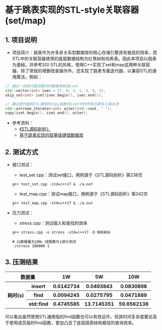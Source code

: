 # 基于跳表实现的STL-style关联容器(set/map)

## 1. 项目说明

+ 项目简介：跳表作为许多非关系型数据库的核心存储引擎具有极佳的效率，而STL中的关联容器使用的底层数据结构为红黑树和哈希表。因此本项目以跳表为基础，并参考SGI STL的风格，使用C++实现了set和map这两种关联容器，除了常规的增删改查操作外，还实现了跳表专属迭代器，以兼容STL的通用算法，例如：

```cpp
// 通过一对迭代器范围内的数据来构造iset
std::vector<int> ivec = {7, 0, 3, 1, 4, 9, 2};
skip_set<int> iset(ivec.begin(), ivec.end());

// 通过迭代器和STL通用的copy函数将iset中的所有元素写入输出流
std::ostream_iterator<int> oiter(std::cout, " ");
copy(iset.begin(), iset.end(), oiter);
```

+ 参考资料：
    + [《STL源码剖析》](https://github.com/tolerious/Programming_learning_resource/blob/master/C%2B%2B/STL%E6%BA%90%E7%A0%81%E5%89%96%E6%9E%90%EF%BC%88%E6%89%B9%E6%B3%A8%E7%89%88%EF%BC%89.pdf)
    + [基于跳表实现的轻量级键值数据库](https://github.com/youngyangyang04/Skiplist-CPP)
    
## 2. 测试方式

+ 接口测试：
    + test\_set.cpp：测试set接口，用例源于《STL源码剖析》第236页
    ```shell
    g++ test_set.cpp -std=c++17 & ./a.out
    ```
    + test\_map.cpp：测试map接口，用例源于《STL源码剖析》第242页
    ```shell
    g++ test_map.cpp -std=c++17 & ./a.out
    ```

+ 压力测试：
    + stress.cpp：测试插入和查找的效率
    ```shell
    g++ stress.cpp -o stress -std=c++17 -D NDEBUG
    
    # 以数据量为10W，线程数为1进行测试
    ./stress 100000 1
    ```

## 3. 压测结果

<table>
<tr>
<th style="text-align:center" colspan="2">数据量</th><th style="text-align:center">1W</th><th style="text-align:center">5W</th><th sytle="text-align:center">10W</th>
</tr>
<tr>
<th rowspan="3">耗时(s)</th><th>insert</th><th>0.0142734</th><th>0.0493843</th><th>0.0830898</th>
</tr>
<tr>
<th>find</th><th>0.0094245</th><th>0.0275795</th><th>0.0471889</th>
</tr>
<tr>
<th>std::find</th><th>0.4745585</th><th>13.7145351</th><th>59.6562138</th>
</tr>
</table>

可以看出虽然使用STL通用版的find函数也可以有效运作，但其时间复杂度要远高于使用成员版的find函数，更加凸显了底层跳表结构极佳的查询效率。
